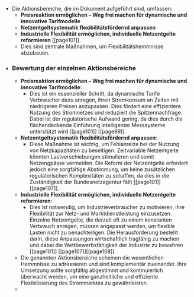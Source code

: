 - Die Aktionsbereiche, die im Dokument aufgeführt sind, umfassen:
	- **Preisreaktion ermöglichen – Weg frei machen für dynamische und innovative Tarifmodelle**
	- **Netzentgeltsystematik flexibilitätsfördernd anpassen**
	- **Industrielle Flexibilität ermöglichen, individuelle Netzentgelte reformieren** [[page101]].
	- Dies sind zentrale Maßnahmen, um Flexibilitätshemmnisse abzubauen.
- ### Bewertung der einzelnen Aktionsbereiche
	- **Preisreaktion ermöglichen – Weg frei machen für dynamische und innovative Tarifmodelle**:
		- Dies ist ein essenzieller Schritt, da dynamische Tarife Verbraucher dazu anregen, ihren Stromkonsum an Zeiten mit niedrigeren Preisen anzupassen. Dies fördert eine effizientere Nutzung des Stromnetzes und reduziert die Spitzennachfrage. Dabei ist der regulatorische Aufwand gering, da dies durch die flächendeckende Einführung intelligenter Messsysteme unterstützt wird [[page101]] [[page99]].
	- **Netzentgeltsystematik flexibilitätsfördernd anpassen**:
		- Diese Maßnahme ist wichtig, um Fehlanreize bei der Nutzung von Netzkapazitäten zu beseitigen. Zeitvariable Netzentgelte könnten Lastverschiebungen stimulieren und somit Netzengpässe vermeiden. Die Reform der Netzentgelte erfordert jedoch eine sorgfältige Abstimmung, um keine zusätzlichen regulatorischen Komplexitäten zu schaffen, da dies in die Zuständigkeit der Bundesnetzagentur fällt [[page101]] [[page107]].
	- **Industrielle Flexibilität ermöglichen, individuelle Netzentgelte reformieren**:
		- Dies ist notwendig, um Industrieverbraucher zu motivieren, ihre Flexibilität zur Netz- und Marktdienstleistung einzusetzen. Einzelne Netzentgelte, die derzeit oft zu einem konstanten Verbrauch anregen, müssen angepasst werden, um flexible Lasten nicht zu benachteiligen. Die Herausforderung besteht darin, diese Anpassungen wirtschaftlich tragfähig zu machen und dabei die Wettbewerbsfähigkeit der Industrie zu bewahren [[page101]] [[page107]][[page108]].
	- Die genannten Aktionsbereiche scheinen die wesentlichen Hemmnisse zu adressieren und sind komplementär zueinander. Ihre Umsetzung sollte sorgfältig abgestimmt und kontinuierlich überwacht werden, um eine ganzheitliche und effiziente Flexibilisierung des Strommarktes zu gewährleisten.
	-